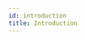 ```yaml
---
id: introduction
title: Introduction
---
```


<!-- 

Overview 
  - this article sets the stage for how the pieces fit together

- 1-2 sentences of what an interactor is
  - I think Charles?: BigTest Interactors provide an API to access the components of a user interface by finding them, observing their state, and manipulating them all from the same perspective as a user.
- Code example
- Summary of what someone will learn
- Brief explanation of Actions, Locators, Filters. We do this here because reading an in-depth article about each, introduced one at a time, can be disorienting
- Why use interactors?

*** 
i brought this over from asynchronus page as i think it makes more sense to describe the principles here
  - 1-2 sentences that say the most important thing - you don’t need to worry about async interactions
  - Example of a common async UI pattern
  - How Interactors help you solve it
  - How is this possible? Introduce the term convergence 
***
-->